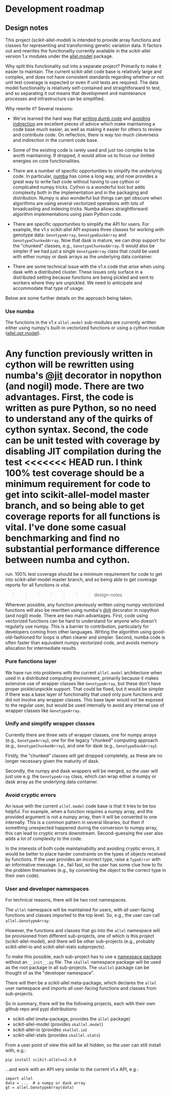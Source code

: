 # Development roadmap

## Design notes

This project (scikit-allel-model) is intended to provide array
functions and classes for representing and transforming genetic
variation data. It factors out and rewrites the functionality
currently available in the scikit-allel version 1.x modules under the
[allel.model](https://github.com/cggh/scikit-allel/tree/master/allel/model)
package.

Why split this functionality out into a separate project? Primarily to
make it easier to maintain. The current scikit-allel code base is
relatively large and complex, and does not have consistent standards
regarding whether or not unit test coverage is expected or even if
unit tests are required. The data model functionality is relatively
self-contained and straightforward to test, and so separating it out
means that development and maintenance processes and infrastructure
can be simplified.

Why rewrite it? Several reasons:

* We've learned the hard way that [writing dumb
  code](https://matthewrocklin.com/blog/work/2018/01/27/write-dumb-code)
  and [avoiding
  indirection](https://matthewrocklin.com/blog/work/2019/06/23/avoid-indirection)
  are excellent pieces of advice which make maintaining a code base
  much easier, as well as making it easier for others to review and
  contribute code. On reflection, there is way too much cleverness and
  indirection in the current code base.
  
* Some of the existing code is rarely used and just too complex to be
  worth maintaining. If dropped, it would allow us to focus our
  limited energies on core functionalities.
  
* There are a number of specific opportunities to simplify the
  underlying code. In particular, [numba](https://numba.pydata.org/)
  has come a long way, and now provides a great way to write fast code
  without having to use cython or complicated numpy tricks. Cython is
  a wonderful tool but adds complexity both in the implementation and
  in the packaging and distribution. Numpy is also wonderful but
  things can get obscure when algorithms are using several vectorized
  operations with lots of broadcasting and indexing tricks. Numba
  allows straightforward algorithm implementations using plain Python
  code.
  
* There are specific opportunities to simplify the API for users. For
  example, the v1.x scikit-allel API exposes three classes for working
  with genotype data: `GenotypeArray`, `GenotypeDaskArray` and
  `GenotypeChunkedArray`. Now that dask is mature, we can drop support
  for the "chunked" classes, e.g., `GenotypeChunkedArray`. It would
  also be simpler if we had just a single `GenotypeArray` class that
  could be used with either numpy or dask arrays as the underlying
  data container.
  
* There are some technical issue with the v1.x code that arise when
  using dask with a distributed cluster. These issues only surface in
  a distributed setting because functions are being pickled and sent
  to workers where they are unpickled. We need to anticipate and
  accommodate that type of usage.

Below are some further details on the approach being taken.

### Use numba

The functions in the v1.x `allel.model` sub-modules are currently
written either using numpy's built-in vectorized functions or using a
cython module
([allel.opt.model](https://github.com/cggh/scikit-allel/blob/master/allel/opt/model.pyx)).

Any function previously written in cython will be rewritten using
numba's
[@jit](https://numba.pydata.org/numba-doc/latest/user/jit.html)
decorator in nopython (and nogil) mode. There are two
advantages. First, the code is written as pure Python, so no need to
understand any of the quirks of cython syntax. Second, the code can be
unit tested with coverage by disabling JIT compilation during the test
<<<<<<< HEAD
run. I think 100% test coverage should be a minimum requirement for
code to get into scikit-allel-model master branch, and so being able
to get coverage reports for all functions is vital. I've done some
casual benchmarking and find no substantial performance difference
between numba and cython.
=======
run. 100% test coverage should be a minimum requirement for code to
get into scikit-allel-model master branch, and so being able to get
coverage reports for all functions is vital. 
>>>>>>> design-notes

Wherever possible, any function previously written using numpy
vectorized functions will also be rewritten using numba's
[@jit](https://numba.pydata.org/numba-doc/latest/user/jit.html)
decorator in nopython (and nogil) mode. There are two main
advantages. First, code using vectorized functions can be hard to
understand for anyone who doesn't regularly use numpy. This is a
barrier to contribution, particularly for developers coming from other
languages. Writing the algorithm using good-old-fashioned for loops is
often clearer and simpler. Second, numba code is often faster than
equivalent numpy vectorized code, and avoids memory allocation for
intermediate results.

### Pure functions layer

We have run into problems with the current `allel.model` architecture
when used in a distributed computing environment, primarily because it
makes extensive use of wrapper classes like `GenotypeArray`, but these
don't have proper pickle/unpickle support. That could be fixed, but it
would be simpler if there was a base layer of functionality that used
only pure functions and did not involve any wrapper classes. This base
layer would not be exposed to the regular user, but would be used
internally to avoid any internal use of wrapper classes like
`GenotypeArray`.

### Unify and simplify wrapper classes

Currently there are three sets of wrapper classes, one for numpy
arrays (e.g., `GenotypeArray`), one for the legacy "chunked" computing
approach (e.g., `GenotypeChunkedArray`), and one for dask (e.g.,
`GenotypeDaskArray`).

Firstly, the "chunked" classes will get dropped completely, as these
are no longer necessary given the maturity of dask.

Secondly, the numpy and dask wrappers will be merged, so the user will
just use e.g. the `GenotypeArray` class, which can wrap either a numpy
or dask array as the underlying data container.

### Avoid cryptic errors

An issue with the current `allel.model` code base is that it tries to
be too helpful. For example, when a function requires a numpy array,
and the provided argument is not a numpy array, then it will be
converted to one internally. This is a common pattern in several
libraries, but then if something unexpected happened during the
conversion to numpy array, this can lead to cryptic errors
downstream. Second-guessing the user also adds a lot of complexity to
the code.

In the interests of both code maintainability and avoiding cryptic
errors, it would be better to place harder constraints on the types of
objects received by functions. If the user provides an incorrect type,
raise a `TypeError` with an informative message. I.e., fail fast, so
the user has some clue how to fix the problem themselves (e.g., by
converting the object to the correct type in their own code).

### User and developer namespaces

For technical reasons, there will be two root namespaces.

The `allel` namespace will be maintained for users, with all
user-facing functions and classes imported to the top level. So, e.g.,
the user can call `allel.GenotypeArray`.

However, the functions and classes that go into the `allel` namespace
will be provisioned from different sub-projects, one of which is this
project (scikit-allel-model), and there will be other sub-projects
(e.g., probably scikit-allel-io and scikit-allel-stats
subprojects). 

To make this possible, each sub-project has to use a [namespace
package](https://www.python.org/dev/peps/pep-0420/) without an
`__init__.py` file. The `skallel` namespace package will be used as
the root package in all sub-projects. The `skallel` package can be
thought of as the "developer namespace".

There will then be a scikit-allel meta-package, which declares the
`allel` user namespace and imports all user-facing functions and
classes from sub-projects.

So in summary, there will be the following projects, each with their
own github repo and pypi distributions:

* scikit-allel (meta-package, provides the `allel` package)
* scikit-allel-model (provides `skallel.model`)
* scikit-allel-io (provides `skallel.io`)
* scikit-allel-stats (provides `skallel.stats`)

From a user point of view this will be all hidden, so the user can
still install with, e.g.:

```
pip install scikit-allel==2.0.0
```

...and work with an API very similar to the current v1.x API, e.g.:


```
import allel
data = ...  # a numpy or dask array
gt = allel.GenotypeArray(data)
```
